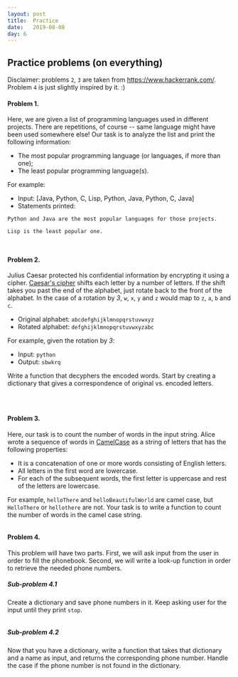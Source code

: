 ```yaml
---
layout: post
title:  Practice
date:   2019-08-08
day: 6
---
```



## Practice problems (on everything)

Disclaimer: problems `2`, `3` are taken from https://www.hackerrank.com/. Problem `4` is just slightly inspired by it. :)

#### Problem 1.

Here, we are given a list of programming languages used in different projects. There are repetitions, of course -- same language might have been used somewhere else! Our task is to analyze the list and print the following information:
* The most popular programming language (or languages, if more than one);
* The least popular programming language(s).

For example:
* Input: \[Java, Python, C, Lisp, Python, Java, Python, C, Java\]
* Statements printed:

`Python and Java are the most popular languages for those projects.`

`Lisp is the least popular one.`


```python

```


```python

```

#### Problem 2.

Julius Caesar protected his confidential information by encrypting it using a cipher. [Caesar's cipher](https://en.wikipedia.org/wiki/Caesar_cipher) shifts each letter by a number of letters. If the shift takes you past the end of the alphabet, just rotate back to the front of the alphabet. In the case of a rotation by *3*, `w`, `x`, `y` and `z` would map to `z`, `a`, `b` and `c`. 

* Original alphabet: `abcdefghijklmnopqrstuvwxyz`
* Rotated alphabet: `defghijklmnopqrstuvwxyzabc`

For example, given the rotation by *3*:

* Input: `python`
* Output: `sbwkrq`

Write a function that decyphers the encoded words. Start by creating a dictionary that gives a correspondence of original vs. encoded letters.


```python

```


```python

```


```python

```

#### Problem 3.

Here, our task is to count the number of words in the input string. Alice wrote a sequence of words in [CamelCase](https://en.wikipedia.org/wiki/Camel_case) as a string of letters that has the following properties:

* It is a concatenation of one or more words consisting of English letters.
* All letters in the first word are lowercase.
* For each of the subsequent words, the first letter is uppercase and rest of the letters are lowercase.

For example, `helloThere` and `helloBeautifulWorld` are camel case, but `HelloThere` or `hellothere` are not. Your task is to write a function to count the number of words in the camel case string.


```python

```

#### Problem 4.

This problem will have two parts. First, we will ask input from the user in order to fill the phonebook. Second, we will write a look-up function in order to retrieve the needed phone numbers.

##### Sub-problem 4.1
Create a dictionary and save phone numbers in it. Keep asking user for the input until they print `stop`.


```python

```

##### Sub-problem 4.2
Now that you have a dictionary, write a function that takes that dictionary and a name as input, and returns the corresponding phone number. Handle the case if the phone number is not found in the dictionary.


```python

```
